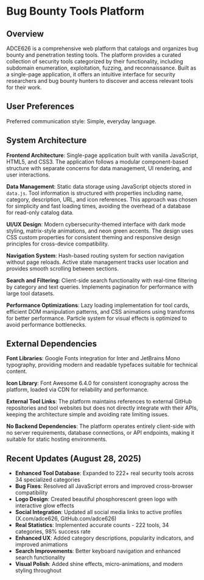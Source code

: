 # Bug Bounty Tools Platform

## Overview

ADCE626 is a comprehensive web platform that catalogs and organizes bug bounty and penetration testing tools. The platform provides a curated collection of security tools categorized by their functionality, including subdomain enumeration, exploitation, fuzzing, and reconnaissance. Built as a single-page application, it offers an intuitive interface for security researchers and bug bounty hunters to discover and access relevant tools for their work.

## User Preferences

Preferred communication style: Simple, everyday language.

## System Architecture

**Frontend Architecture**: Single-page application built with vanilla JavaScript, HTML5, and CSS3. The application follows a modular component-based structure with separate concerns for data management, UI rendering, and user interactions.

**Data Management**: Static data storage using JavaScript objects stored in `data.js`. Tool information is structured with properties including name, category, description, URL, and icon references. This approach was chosen for simplicity and fast loading times, avoiding the overhead of a database for read-only catalog data.

**UI/UX Design**: Modern cybersecurity-themed interface with dark mode styling, matrix-style animations, and neon green accents. The design uses CSS custom properties for consistent theming and responsive design principles for cross-device compatibility.

**Navigation System**: Hash-based routing system for section navigation without page reloads. Active state management tracks user location and provides smooth scrolling between sections.

**Search and Filtering**: Client-side search functionality with real-time filtering by category and text queries. Implements pagination for performance with large tool datasets.

**Performance Optimizations**: Lazy loading implementation for tool cards, efficient DOM manipulation patterns, and CSS animations using transforms for better performance. Particle system for visual effects is optimized to avoid performance bottlenecks.

## External Dependencies

**Font Libraries**: Google Fonts integration for Inter and JetBrains Mono typography, providing modern and readable typefaces suitable for technical content.

**Icon Library**: Font Awesome 6.4.0 for consistent iconography across the platform, loaded via CDN for reliability and performance.

**External Tool Links**: The platform maintains references to external GitHub repositories and tool websites but does not directly integrate with their APIs, keeping the architecture simple and avoiding rate limiting issues.

**No Backend Dependencies**: The platform operates entirely client-side with no server requirements, database connections, or API endpoints, making it suitable for static hosting environments.

## Recent Updates (August 28, 2025)

- **Enhanced Tool Database**: Expanded to 222+ real security tools across 34 specialized categories
- **Bug Fixes**: Resolved all JavaScript errors and improved cross-browser compatibility 
- **Logo Design**: Created beautiful phosphorescent green logo with interactive glow effects
- **Social Integration**: Updated all social media links to active profiles (X.com/adce626, GitHub.com/adce626)
- **Real Statistics**: Implemented accurate counts - 222 tools, 34 categories, 98% success rate
- **Enhanced UX**: Added category descriptions, popularity indicators, and improved animations
- **Search Improvements**: Better keyboard navigation and enhanced search functionality
- **Visual Polish**: Added shine effects, micro-animations, and modern styling throughout